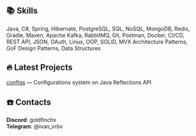
## 📚 Skills
Java, C#, Spring, Hibernate, PostgreSQL, SQL, NoSQL, MongoDB, Redis, Gradle, Maven, Apache Kafka, RabbitMQ, Git, Postman,
Docker, CI/CD, REST API, JSON, OAuth, Linux, OOP, SOLID, MVX Architecture Patterns, GoF Design Patterns, Data Structures

## 🔥 Latest Projects
[configs](https://github.com/goldfinchx/configs) — Configurations system on Java Reflections API

## ☎️ Contacts 
**Discord**: goldfinchx    
**Telegram**: @ivan_vrbv
